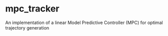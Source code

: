 # mpc_tracker
An implementation of a linear Model Predictive Controller (MPC) for optimal trajectory generation
